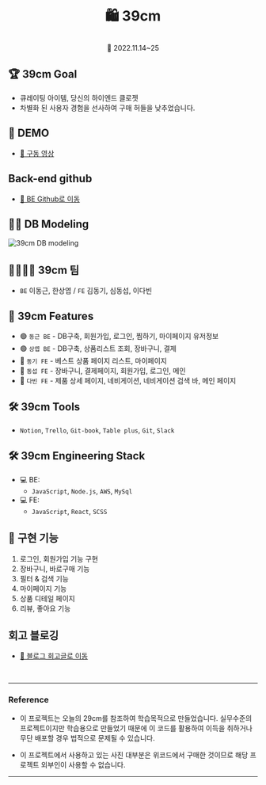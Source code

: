 # <p align="center">🛍️ 39cm

<P align="center">📆 2022.11.14~25

## 🏆 39cm Goal

- 큐레이팅 아이템, 당신의 하이엔드 클로젯
- 차별화 된 사용자 경험을 선사하여 구매 허들을 낮추었습니다.

## 📼 DEMO

- <a href="https://www.youtube.com/watch?v=uIBfznhRL5o">📎 구동 영상</a>

## Back-end github
- <a href="https://github.com/wecode-bootcamp-korea/39-1st-39cm-backend">📎 BE Github로 이동</a> 

## 👩‍💻 DB Modeling

![39cm DB modeling](https://user-images.githubusercontent.com/110847597/203906351-09a7dd29-fc7f-4959-a0d7-83225021cbbb.png)

## 👩‍👩‍👧‍👦 39cm 팀

- `BE` 이동근, 한상엽 / `FE` 김동기, 심동섭, 이다빈

## 📌 39cm Features

- 🟢 `동근 BE` - DB구축, 회원가입, 로그인, 찜하기, 마이페이지 유저정보
- 🟢 `상엽 BE` - DB구축, 상품리스트 조회, 장바구니, 결제
- 🔵 `동기 FE` - 베스트 상품 페이지 리스트, 마이페이지
- 🔵 `동섭 FE` - 장바구니, 결제페이지, 회원가입, 로그인, 메인
- 🔵 `다빈 FE` - 제품 상세 페이지, 네비게이션, 네비게이션 검색 바, 메인 페이지

## 🛠 39cm Tools

- `Notion`, `Trello`, `Git-book`, `Table plus`, `Git`, `Slack`

## 🛠 39cm Engineering Stack

- 💻 BE:
  - `JavaScript`, `Node.js`, `AWS`, `MySql`
- 💻 FE:
  - `JavaScript`, `React`, `SCSS`

## 🚀 구현 기능

1. 로그인, 회원가입 기능 구현
1. 장바구니, 바로구매 기능
1. 필터 & 검색 기능
1. 마이페이지 기능
1. 상품 디테일 페이지
1. 리뷰, 좋아요 기능

## 회고 블로깅
- <a href="https://velog.io/@dkwmspzk/39CM-프로젝트-회고">📎 블로그 회고글로 이동</a>

<br>

---

### Reference

- 이 프로젝트는 오늘의 29cm를 참조하여 학습목적으로 만들었습니다. 실무수준의 프로젝트이지만 학습용으로 만들었기 때문에 이 코드를 활용하여 이득을 취하거나 무단 배포할 경우 법적으로 문제될 수 있습니다.

- 이 프로젝트에서 사용하고 있는 사진 대부분은 위코드에서 구매한 것이므로 해당 프로젝트 외부인이 사용할 수 없습니다.

---
